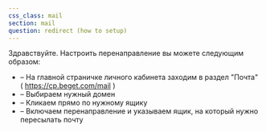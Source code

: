 ```yaml
---
css_class: mail
section: mail
question: redirect (how to setup)
---
```

Здравствуйте. Настроить перенаправление вы можете следующим образом:
- &ndash; На главной страничке личного кабинета заходим в раздел "Почта" ( https://cp.beget.com/mail )<br>
- &ndash; Выбираем нужный домен<br>
- &ndash; Кликаем прямо по нужному ящику<br>
- &ndash; Включаем перенаправление и указываем ящик, на который нужно пересылать почту